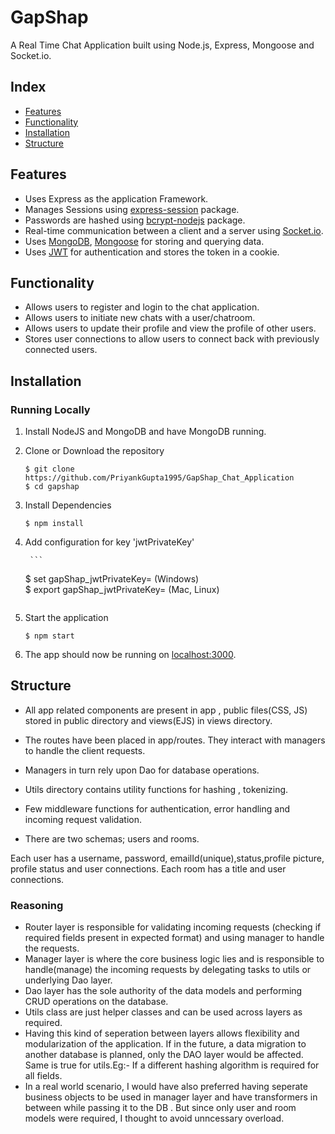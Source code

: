 # GapShap

A Real Time Chat Application built using Node.js, Express, Mongoose and Socket.io.

## Index
+ [Features](#features)
+ [Functionality](#features)
+ [Installation](#installation)
+ [Structure](#Structure)

## Features<a name="features"></a>
+ Uses Express as the application Framework.
+ Manages Sessions using [express-session](https://github.com/expressjs/session) package.
+ Passwords are hashed using [bcrypt-nodejs](https://github.com/shaneGirish/bcrypt-nodejs) package.
+ Real-time communication between a client and a server using [Socket.io](https://github.com/socketio/socket.io).
+ Uses [MongoDB](https://github.com/mongodb/mongo), [Mongoose](https://github.com/Automattic/mongoose) for storing and querying data.
+ Uses [JWT](https://jwt.io/) for authentication and stores the token in a cookie.

## Functionality<a name="features"></a>
+ Allows users to register and login to the chat application.
+ Allows users to initiate new chats with a user/chatroom.
+ Allows users to update their profile and view the profile of other users.
+ Stores user connections to allow users to connect back with previously connected users.

## Installation<a name="installation"></a>
### Running Locally

1. Install NodeJS and MongoDB and have MongoDB running.

2. Clone or Download the repository

	```
	$ git clone https://github.com/PriyankGupta1995/GapShap_Chat_Application
	$ cd gapshap
	```
3. Install Dependencies

	```
	$ npm install
	```
4. Add configuration for key 'jwtPrivateKey'

        ```
	$ set gapShap_jwtPrivateKey=<secretKey> (Windows)        
	$ export gapShap_jwtPrivateKey=<secretKey> (Mac, Linux)
	```
5. Start the application

	```
	$ npm start
	```
6. The app should now be running on [localhost:3000](http://localhost:3000/).

## Structure<a name="Structure"></a>

+ All app related components are present in app , public files(CSS, JS) stored in public directory and views(EJS) in views directory.
+ The routes have been placed in app/routes. They interact with managers to handle the client requests. 
+ Managers in turn rely upon Dao for database operations.
+ Utils directory contains utility functions for hashing , tokenizing.
+ Few middleware functions for authentication, error handling and incoming request validation.

+ There are two schemas; users and rooms. 

Each user has a username, password, emailId(unique),status,profile picture, profile status and user connections.
Each room has a title and user connections. 

### Reasoning 

+ Router layer is responsible for validating incoming requests (checking if required fields present in expected format) and using manager to 
handle the requests. 
+ Manager layer is where the core business logic lies and is responsible to handle(manage) the incoming requests by delegating tasks to utils or underlying Dao layer.
+ Dao layer has the sole authority of the data models and performing CRUD operations on the database.
+ Utils class are just helper classes and can be used across layers as required.
+ Having this kind of seperation between layers allows flexibility and modularization of the application. If in the future, a data migration to another database is 
planned, only the DAO layer would be affected. Same is true for utils.Eg:- If a different hashing algorithm is required for all fields.
+ In a real world scenario, I would have also preferred having seperate business objects to be used in manager layer and have transformers in between while passing it to the DB 
. But since only user and room models were required, I thought to avoid unncessary overload.


 
